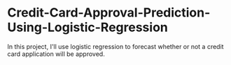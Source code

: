 # Credit-Card-Approval-Prediction-Using-Logistic-Regression
In this project, I'll use logistic regression to forecast whether or not a credit card application will be approved.
